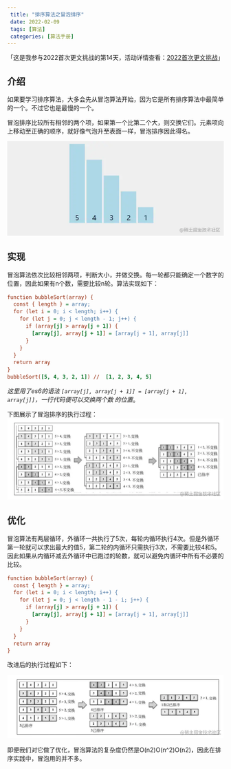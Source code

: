 ```yaml
---
 title: "排序算法之冒泡排序"
 date: 2022-02-09
 tags: [算法]
 categories: [算法手册]
---
```


「这是我参与2022首次更文挑战的第14天，活动详情查看：[2022首次更文挑战](https://juejin.cn/post/7052884569032392740 "https://juejin.cn/post/7052884569032392740")」

介绍
--

如果要学习排序算法，大多会先从冒泡算法开始，因为它是所有排序算法中最简单的一个。不过它也是最慢的一个。

冒泡排序比较所有相邻的两个项，如果第一个比第二个大，则交换它们。元素项向上移动至正确的顺序，就好像气泡升至表面一样，冒泡排序因此得名。

![sort-bub.gif](../imgs/296a67578b674e6bbbc08b04d8714646.png)

实现
--

冒泡算法依次比较相邻两项，判断大小，并做交换。每一轮都只能确定一个数字的位置，因此如果有n个数，需要比较n轮。算法实现如下：

```ini
function bubbleSort(array) {
  const { length } = array;
  for (let i = 0; i < length; i++) {
    for (let j = 0; j < length - 1; j++) {
      if (array[j] > array[j + 1]) {
        [array[j], array[j + 1]] = [array[j + 1], array[j]]
      }
    }
  }
  return array
}
bubbleSort([5, 4, 3, 2, 1]) //  [1, 2, 3, 4, 5]

```

_这里用了es6的语法 `[array[j], array[j + 1]] = [array[j + 1], array[j]]`，一行代码便可以交换两个数 的位置_。

下图展示了冒泡排序的执行过程： ![image.png](../imgs/e03c00247a8d44febb9a8f79bade6c66.png)

优化
--

冒泡算法有两层循环，外循环一共执行了5次，每轮内循环执行4次。但是外循环第一轮就可以求出最大的值5，第二轮的内循环只需执行3次，不需要比较4和5。因此如果从内循环减去外循环中已跑过的轮数，就可以避免内循环中所有不必要的比较。

```ini
function bubbleSort(array) {
  const { length } = array;
  for (let i = 0; i < length; i++) {
    for (let j = 0; j < length - 1 - i; j++) {
      if (array[j] > array[j + 1]) {
        [array[j], array[j + 1]] = [array[j + 1], array[j]]
      }
    }
  }
  return array
}
```

改进后的执行过程如下：

![image.png](../imgs/2427be496cb94155af84d9370af28118.png)

即便我们对它做了优化，冒泡算法的复杂度仍然是O(n2)O(n^2)O(n2)，因此在排序实践中，冒泡用的并不多。